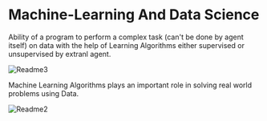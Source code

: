# Machine-Learning And Data Science
Ability of a program to perform a complex task (can't be done by agent itself) on data with the help of Learning Algorithms either supervised or unsupervised by extranl agent.


          
![Readme3](https://github.com/shivendrapratap2/Machine-Learning-And-Data-Science/blob/master/Readme_Images/ML.jpg)

Machine Learning Algorithms plays an important role in solving real world problems using Data.

![Readme2](https://github.com/shivendrapratap2/Machine-Learning-And-Data-Science/blob/master/Readme_Images/DS.png)
